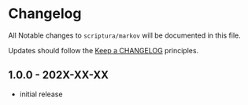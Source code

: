 # Changelog

All Notable changes to `scriptura/markov` will be documented in this file.

Updates should follow the [Keep a CHANGELOG](http://keepachangelog.com/) principles.

## 1.0.0 - 202X-XX-XX

- initial release
